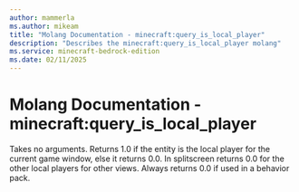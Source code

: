 ```yaml
---
author: mammerla
ms.author: mikeam
title: "Molang Documentation - minecraft:query_is_local_player"
description: "Describes the minecraft:query_is_local_player molang"
ms.service: minecraft-bedrock-edition
ms.date: 02/11/2025 
---
```


# Molang Documentation - minecraft:query_is_local_player

Takes no arguments. Returns 1.0 if the entity is the local player for the current game window, else it returns 0.0. In splitscreen returns 0.0 for the other local players for other views. Always returns 0.0 if used in a behavior pack.

